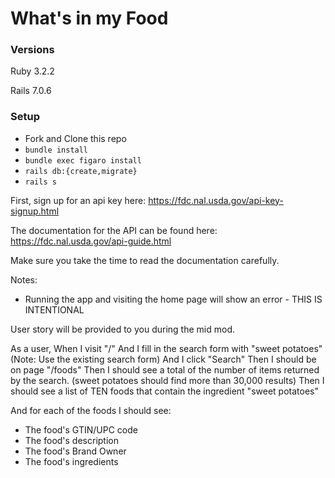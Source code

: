# What's in my Food

### Versions

Ruby 3.2.2

Rails 7.0.6

### Setup

- Fork and Clone this repo
- `bundle install`
- `bundle exec figaro install`
- `rails db:{create,migrate}`
- `rails s`

First, sign up for an api key here: https://fdc.nal.usda.gov/api-key-signup.html

The documentation for the API can be found here: https://fdc.nal.usda.gov/api-guide.html

Make sure you take the time to read the documentation carefully. 

Notes:
  * Running the app and visiting the home page will show an error - THIS IS INTENTIONAL


User story will be provided to you during the mid mod.

As a user,
When I visit "/"
And I fill in the search form with "sweet potatoes"
(Note: Use the existing search form)
And I click "Search"
Then I should be on page "/foods"
Then I should see a total of the number of items returned by the search.
(sweet potatoes should find more than 30,000 results)
Then I should see a list of TEN foods that contain the ingredient "sweet potatoes"

And for each of the foods I should see:
- The food's GTIN/UPC code
- The food's description
- The food's Brand Owner
- The food's ingredients
